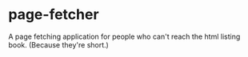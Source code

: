 # page-fetcher
A page fetching application for people who can't reach the html listing book. (Because they're short.)
